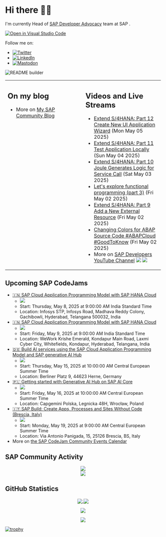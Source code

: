 
# Hi there 👋🏼

I'm currently Head of [SAP Developer Advocacy](https://developers.sap.com/developer-advocates.html) team at SAP .

[![Open in Visual Studio Code](https://img.shields.io/badge/Made%20for-VSCode-1f425f.svg)](https://github.dev/jung-thomas/jung-thomas)

Follow me on:
- <a href="https://twitter.com/thomas_jung"><img alt="Twitter" src="https://img.shields.io/badge/thomas_jung-%231DA1F2.svg?style=for-the-badge&logo=Twitter&logoColor=white"/></a>
- <a href="https://www.linkedin.com/in/thomasjungsap/"><img alt="LinkedIn" src="https://img.shields.io/badge/linkedin-%230077B5.svg?style=for-the-badge&logo=linkedin&logoColor=white"/></a>
- <a rel="me" href="https://mastodon.cloud/@thomas_jung"><img alt="Mastodon" src="https://img.shields.io/mastodon/follow/109262551990174478?domain=https%3A%2F%2Fmastodon.cloud%2F&style=social"/></a>

![README builder](https://github.com/jung-thomas/jung-thomas/workflows/README%20builder/badge.svg)

<table><tr><td valign="top" width="50%">
 
## On my blog
- More on [My SAP Community Blog](https://community.sap.com/t5/user/viewprofilepage/user-id/139)
</td>
  
<td valign="top" width="50%">
  
## Videos and Live Streams
- [Extend S/4HANA: Part 12 Create New UI Application Wizard](https://www.youtube.com/watch?v=jYUd_1fU5us) (Mon May 05 2025)
- [Extend S/4HANA: Part 11 Test Application Locally](https://www.youtube.com/watch?v=nBuhHtANRqU) (Sun May 04 2025)
- [Extend S/4HANA: Part 10 Joule Generates Logic for Service Call](https://www.youtube.com/watch?v=-znf_ipmGUA) (Sat May 03 2025)
- [Let's explore functional programming (part 3)](https://www.youtube.com/watch?v=zVyxUWAnM2c) (Fri May 02 2025)
- [Extend S/4HANA: Part 9 Add a New External Resource](https://www.youtube.com/watch?v=q4Q7lgNYKAo) (Fri May 02 2025)
- [Changing Colors for ABAP Source Code #ABAPCloud #GoodToKnow](https://www.youtube.com/watch?v=NA2V-jTrKh4) (Fri May 02 2025)
- More on [SAP Developers YouTube Channel](https://www.youtube.com/channel/UCNfmelKDrvRmjYwSi9yvrMg) ![](https://img.shields.io/youtube/channel/views/UCNfmelKDrvRmjYwSi9yvrMg) ![](https://img.shields.io/youtube/channel/subscribers/UCNfmelKDrvRmjYwSi9yvrMg)
</td></tr></table>

## Upcoming SAP CodeJams
- [🇮🇳 SAP Cloud Application Programming Model with SAP HANA Cloud](https://community.sap.com/t5/sap-codejam/sap-cloud-application-programming-model-with-sap-hana-cloud/ev-p/14073383)
  - <img src="https://community.sap.com/t5/image/serverpage/image-id/249692i2E76B339D0EBE813/image-size/thumb?v=v2&px=150" />
  - Start: Thursday, May 8, 2025 at 9:00:00 AM India Standard Time
  - Location: Infosys STP, Infosys Road, Madhava Reddy Colony, Gachibowli, Hyderabad, Telangana 500032, India
- [🇮🇳 SAP Cloud Application Programming Model with SAP HANA Cloud](https://community.sap.com/t5/sap-codejam/sap-cloud-application-programming-model-with-sap-hana-cloud/ev-p/14079395)
  - <img src="https://community.sap.com/t5/image/serverpage/image-id/254135i0F4242E85F04CE07/image-size/thumb?v=v2&px=150" />
  - Start: Friday, May 9, 2025 at 9:00:00 AM India Standard Time
  - Location: WeWork Krishe Emerald, Kondapur Main Road, Laxmi Cyber City, Whitefields, Kondapur, Hyderabad, Telangana, India
- [🇩🇪 Build AI services using the SAP Cloud Application Programming Model and SAP generative AI Hub](https://community.sap.com/t5/sap-codejam/build-ai-services-using-the-sap-cloud-application-programming-model-and-sap/ev-p/14021560)
  - <img src="https://community.sap.com/t5/image/serverpage/image-id/227782i43DD2B800C6C30C3/image-size/thumb?v=v2&px=150" />
  - Start: Thursday, May 15, 2025 at 10:00:00 AM Central European Summer Time
  - Location: Berliner Platz 9, 44623 Herne, Germany
- [🇵🇱 Getting started with Generative AI Hub on SAP AI Core](https://community.sap.com/t5/sap-codejam/getting-started-with-generative-ai-hub-on-sap-ai-core/ev-p/14078188)
  - <img src="https://community.sap.com/t5/image/serverpage/image-id/256702i69271A18E15C2BA5/image-size/thumb?v=v2&px=150" />
  - Start: Friday, May 16, 2025 at 10:00:00 AM Central European Summer Time
  - Location: Capgemini Polska, Legnicka 48H, Wrocław, Poland
- [🇮🇹 SAP Build: Create Apps, Processes and Sites Without Code (Brescia, Italy)](https://community.sap.com/t5/sap-codejam/sap-build-create-apps-processes-and-sites-without-code-brescia-italy/ev-p/14047456)
  - <img src="https://community.sap.com/t5/image/serverpage/image-id/227172i30D5A9A9533C79FF/image-size/thumb?v=v2&px=150" />
  - Start: Monday, May 19, 2025 at 9:00:00 AM Central European Summer Time
  - Location: Via Antonio Panigada, 15, 25126 Brescia, BS, Italy
- More on [the SAP CodeJam Community Events Calendar](https://groups.community.sap.com/t5/sap-codejam/eb-p/codejam-events)

## SAP Community Activity
<p align = "center">
<a href="https://community.sap.com/t5/user/viewprofilepage/user-id/139">
  <img align="center" src="https://devrel-tools-prod-scn-badges-srv.cfapps.eu10.hana.ondemand.com/activity/139" />
</a>
</br>
<a href="https://community.sap.com/t5/user/viewprofilepage/user-id/139">
  <img align="center" src="https://devrel-tools-prod-scn-badges-srv.cfapps.eu10.hana.ondemand.com/showcaseBadges/139/1570/674/384/900/390" />
</a>
</p>

## GitHub Statistics
<p align = "center">
<a href="https://github.com/anuraghazra/github-readme-stats">
  <img align="center" src="https://github-readme-stats.vercel.app/api?username=jung-thomas&count_private=true&show_icons=true&theme=dark&line_height=27" />
</a>
<a href="https://github.com/anuraghazra/github-readme-stats">
  <img align="center" src="https://github-readme-stats.vercel.app/api/top-langs/?username=jung-thomas&show_icons=true&theme=dark" />
</a>
</p>

<p align = "center">
 <img  src="https://github-readme-streak-stats.herokuapp.com/?user=jung-thomas&show_icons=true&locale=en&layout=compact&theme=dark&line_height=0" />
</p> 

<p align = "center">
 <img src="https://activity-graph.herokuapp.com/graph?username=jung-thomas&theme=redical">
</p> 

[![trophy](https://github-profile-trophy.vercel.app/?username=jung-thomas&theme=onedark)](https://github.com/ryo-ma/github-profile-trophy)


